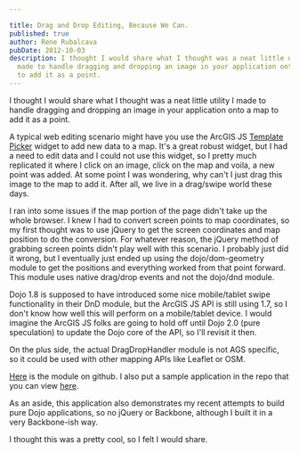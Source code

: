 ```yaml
---

title: Drag and Drop Editing, Because We Can.
published: true
author: Rene Rubalcava
pubDate: 2012-10-03
description: I thought I would share what I thought was a neat little utility I
  made to handle dragging and dropping an image in your application onto a map
  to add it as a point.
---
```


I thought I would share what I thought was a neat little utility I made to
handle dragging and dropping an image in your application onto a map to add it
as a point.

A typical web editing scenario might have you use the ArcGIS JS
[Template Picker](http://help.arcgis.com/EN/webapi/javascript/arcgis/help/jssamples/ed_feature_creation.html)
widget to add new data to a map. It's a great robust widget, but I had a need to
edit data and I could not use this widget, so I pretty much replicated it where
I click on an image, click on the map and voila, a new point was added. At some
point I was wondering, why can't I just drag this image to the map to add it.
After all, we live in a drag/swipe world these days.

I ran into some issues if the map portion of the page didn't take up the whole
browser. I knew I had to convert screen points to map coordinates, so my first
thought was to use jQuery to get the screen coordinates and map position to do
the conversion. For whatever reason, the jQuery method of grabbing screen points
didn't play well with this scenario. I probably just did it wrong, but I
eventually just ended up using the dojo/dom-geometry module to get the positions
and everything worked from that point forward. This module uses native drag/drop
events and not the dojo/dnd module.

Dojo 1.8 is supposed to have introduced some nice mobile/tablet swipe
functionality in their DnD module, but the ArcGIS JS API is still using 1.7, so
I don't know how well this will perform on a mobile/tablet device. I would
imagine the ArcGIS JS folks are going to hold off until Dojo 2.0 (pure
speculation) to update the Dojo core of the API, so I'll revisit it then.

On the plus side, the actual DragDropHandler module is not AGS specific, so it
could be used with other mapping APIs like Leaflet or OSM.

[Here](https://github.com/odoe/AGSDragDropHandler) is the module on github. I
also put a sample application in the repo that you can view
[here](http://www.odoe.net/apps/dndeditdemo/).

As an aside, this application also demonstrates my recent attempts to build pure
Dojo applications, so no jQuery or Backbone, although I built it in a very
Backbone-ish way.

I thought this was a pretty cool, so I felt I would share.
